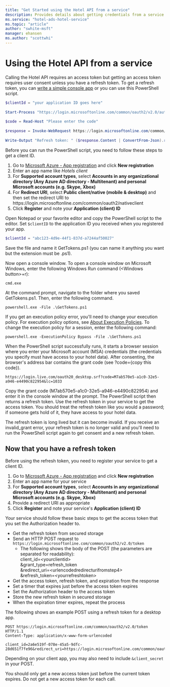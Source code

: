 ```yaml
---
title: "Get Started using the Hotel API from a service"
description: Provides details about getting credentials from a service.
ms.service: "hotel-ads-hotel-service"
ms.topic: "article"
author: "swhite-msft"
manager: ehansen
ms.author: "scottwhi"
---
```


# Using the Hotel API from a service

Calling the Hotel API requires an access token but getting an access token requires user consent unless you have a refresh token. To get a refresh token, you can [write a simple console app](../hotel-service/code-example-oauth.md) or you can use this PowerShell script.

```powershell
$clientId = "your application ID goes here"
 
Start-Process "https://login.microsoftonline.com/common/oauth2/v2.0/authorize?client_id=$clientId&scope=https://ads.microsoft.com/ads.manage&response_type=code&redirect_uri=https://login.microsoftonline.com/common/oauth2/nativeclient"
 
$code = Read-Host "Please enter the code"
 
$response = Invoke-WebRequest https://login.microsoftonline.com/common/oauth2/v2.0/token -ContentType application/x-www-form-urlencoded -Method POST -Body "client_id=$clientid&redirect_uri=https://login.microsoftonline.com/common/oauth2/nativeclient&code=$code&grant_type=authorization_code"
 
Write-Output "Refresh token: " ($response.Content | ConvertFrom-Json).refresh_token 
```

Before you can run the PowerShell script, you need to follow these steps to get a client ID.

1. Go to [Microsoft Azure - App registration](https://go.microsoft.com/fwlink/?linkid=2083908) and click **New registration**  
2. Enter an app name like *Hotels client* 
3. For **Supported account types**, select **Accounts in any organizational directory (Any Azure AD directory - Multitenant) and personal Microsoft accounts (e.g. Skype, Xbox)** 
4. For **Redirect URI**, select **Public client/native (mobile & desktop)** and then set the redirect URI to https:\//login.microsoftonline.com/common/oauth2/nativeclient
5. Click **Register** and note your **Application (client) ID**  

Open Notepad or your favorite editor and copy the PowerShell script to the editor. Set `$clientID` to the application ID you received when you registered your app.

```powershell
$clientId = "abc123-4d9e-44f1-837d-a7244af50027"
```

Save the file and name it GetTokens.ps1 (you can name it anything you want but the extension must be .ps1).

Now open a console window. To open a console window on Microsoft Windows, enter the following Windows Run command (\<Windows button>+r): 

```
cmd.exe
```

At the command prompt, navigate to the folder where you saved GetTokens.ps1. Then, enter the following command.

```
powershell.exe -File .\GetTokens.ps1
```

<!--
can't get either link to work; both get mangled.
[About Execution Policies](https:/go.microsoft.com/fwlink/?LinkID=135170)
<a href="https:/go.microsoft.com/fwlink/?LinkID=135170" data-raw-source="[About Execution Policies](https:/go.microsoft.com/fwlink/?LinkID=135170)">About Execution Policies</a>
https://docs.microsoft.com/powershell/module/microsoft.powershell.core/about/about_execution_policies?view=powershell-5.1
-->

If you get an execution policy error, you'll need to change your execution policy. For execution policy options, see [About Execution Policies](https://go.microsoft.com/fwlink/?LinkID=135170). To change the execution policy for a session, enter the following command: 

```
powershell.exe -ExecutionPolicy Bypass -File .\GetTokens.ps1
```

When the PowerShell script successfully runs, it starts a browser session where you enter your Microsoft account (MSA) credentials (the credentials you specify must have access to your hotel data). After consenting, the browser's address bar contains the grant code (see ?code={copy this code}).

```
https://login.live.com/oauth20_desktop.srf?code=M7ab570e5-a1c0-32e5-a946-e4490c822954&lc=1033
```

Copy the grant code (M7ab570e5-a1c0-32e5-a946-e4490c822954) and enter it in the console window at the prompt. The PowerShell script then returns a refresh token. Use the refresh token in your service to get the access token. You should treat the refresh token like you would a password; if someone gets hold of it, they have access to your hotel data.

The refresh token is long lived but it can become invalid. If you receive an invalid_grant error, your refresh token is no longer valid and you'll need to run the PowerShell script again to get consent and a new refresh token.


## Now that you have a refresh token

Before using the refresh token, you need to register your service to get a client ID. 

1. Go to [Microsoft Azure - App registration](https://go.microsoft.com/fwlink/?linkid=2083908) and click **New registration**  
2. Enter an app name for your service 
3. For **Supported account types**, select **Accounts in any organizational directory (Any Azure AD directory - Multitenant) and personal Microsoft accounts (e.g. Skype, Xbox)** 
4. Provide a redirect URI as appropriate
5. Click **Register** and note your service's **Application (client) ID**  


Your service should follow these basic steps to get the access token that you set the Authorization header to.

- Get the refresh token from secured storage
- Send an HTTP POST request to `https://login.microsoftonline.com/common/oauth2/v2.0/token`  
  - The following shows the body of the POST (the parameters are separated for readability):  
     client_id=\<yourclientid>  
&grant_type=refresh_token  
&redirect_uri=\<urlencodedredirecturifromstep4>  
&refresh_token=\<yourrefreshtoken> 
- Get the access token, refresh token, and expiration from the response
- Set a timer that expires just before the access token expires
- Set the Authorization header to the access token
- Store the new refresh token in secured storage
- When the expiration timer expires, repeat the process

The following shows an example POST using a refresh token for a desktop app.

```
POST https://login.microsoftonline.com/common/oauth2/v2.0/token HTTP/1.1
Content-Type: application/x-www-form-urlencoded

client_id=2a6e519f-078e-45a5-9dfc-28d651f7fe96&redirect_uri=https://login.microsoftonline.com/common/oauth2/nativeclient&grant_type=refresh_token&refresh_token=MCRY2sZiCLfI9OJUpW*6I...
``` 

Depending on your client app, you may also need to include `&client_secret` in your POST. 

You should only get a new access token just before the current token expires. Do not get a new access token for each call.
